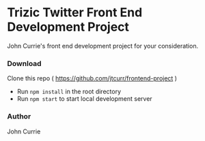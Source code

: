 # Trizic Twitter Front End Development Project

John Currie's front end development project for your consideration.

### Download

Clone this repo ( https://github.com/jtcurr/frontend-project )

- Run `npm install` in the root directory
- Run `npm start` to start local development server

### Author

John Currie